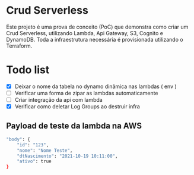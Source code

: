 # Crud Serverless

Este projeto é uma prova de conceito (PoC) que demonstra como criar um Crud Serverless, utilizando Lambda, Api Gateway, S3, Cognito e DynamoDB. Toda a infraestrutura necessária é provisionada utilizando o Terraform.

# Todo list
- [x] Deixar o nome da tabela no dynamo dinâmica nas lambdas ( env )
- [ ] Verificar uma forma de zipar as lambdas automaticamente
- [ ] Criar integração da api com lambda
- [x] Verificar como deletar Log Groups ao destruir infra

## Payload de teste da lambda na AWS

```bash
"body": {
    "id": "123",
    "nome": "Nome Teste",
    "dtNascimento": "2021-10-19 10:11:00",
    "ativo": true
}
```
